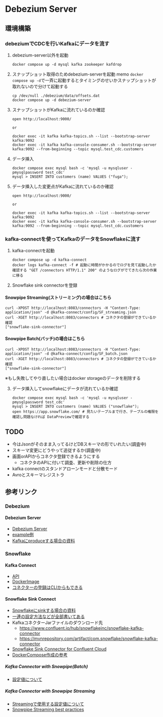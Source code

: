 # Debezium Server
## 環境構築
### debeziumでCDCを行いKafkaにデータを流す
1. debezium-server以外を起動
    ```shell
    docker compose up -d mysql kafka zookeeper kafdrop
    ```
2. スナップショット取得のためdebezium-serverを起動
    memo `docker compose up -d`で一斉に起動するとタイミングのせいかスナップショットが取れないので分けて起動する
    ```shell
    cp /dev/null ./debezium/data/offsets.dat
    docker compose up -d debezium-server
    ```
3. スナップショットがKafkaに流れているのか確認
    ```shell
    open http://localhost:9000/

    or

    docker exec -it kafka kafka-topics.sh --list --bootstrap-server kafka:9092
    docker exec -it kafka kafka-console-consumer.sh --bootstrap-server kafka:9092 --from-beginning --topic mysql.test_cdc.customers
    ```
4. データ挿入
    ```shell
    docker compose exec mysql bash -c 'mysql -u mysqluser -pmysqlpassword test_cdc'
    mysql > INSERT INTO customers (name) VALUES ("fuga");
    ```
5. データ挿入した変更点がKafkaに流れているのか確認
    ```shell
    open http://localhost:9000/

    or

    docker exec -it kafka kafka-topics.sh --list --bootstrap-server kafka:9092
    docker exec -it kafka kafka-console-consumer.sh --bootstrap-server kafka:9092 --from-beginning --topic mysql.test_cdc.customers
    ```
###  kafka-connectを使ってKafkaのデータをSnowflakeに流す
1. kafka-connectを起動
    ```shell
    docker compose up -d kafka-connect
    docker logs kafka-connect -f # 起動に時間がかかるのでログを見て起動したか確認する "GET /connectors HTTP/1.1" 200" のようなログがでてきたら次の作業に移る
    ```
2. Snowflake sink connectorを登録
#### Snowpipe Streaming(ストリーミング)の場合はこちら
```shell
curl -XPOST http://localhost:8083/connectors -H "Content-Type: application/json" -d @kafka-connect/config/SF_streaming.json
curl -XGET http://localhost:8083/connectors # コネクタの登録ができているか確認
["snowflake-sink-connector"]
```
#### Snowpipe Batch(バッチ)の場合はこちら
```shell
curl -XPOST http://localhost:8083/connectors -H "Content-Type: application/json" -d @kafka-connect/config/SF_batch.json
curl -XGET http://localhost:8083/connectors # コネクタの登録ができているか確認
["snowflake-sink-connector"]
```

※もし失敗してやり直したい場合はdocker storageのデータを削除する

3. データ挿入してsnowflakeにデータが流れているか確認
    ```shell
    docker compose exec mysql bash -c 'mysql -u mysqluser -pmysqlpassword test_cdc'
    mysql > INSERT INTO customers (name) VALUES ("snowflake");
    open https://app.snowflake.com/ # 見たいテーブルまで行き、テーブルの権限を確認し問題なければ DataPreviewで確認する
    ```

## TODO
- 今はJsonがそのまま入ってるけどDBスキーマの形でいれたい(調査中)
- スキーマ変更にどうやって追従するか(調査中)
- 画面orAPIからコネクタ登録できるようにする
  - コネクタのAPIに付いて調査、更新や削除の仕方
- kafka connectのスタンドアローンモードと分散モード
- Avroとスキーマレジストラ

## 参考リンク
### Debezium
#### Debezium Server
- [Debezium Server](https://debezium.io/documentation/reference/stable/operations/debezium-server.html)
- [example例](https://github.com/debezium/debezium-examples/tree/main/debezium-server)
- [Kafkaにproduceする場合の資料](https://debezium.io/documentation/reference/stable/operations/debezium-server.html#_apache_kafka)

### Snowflake
#### Kafka Connect
- [API](https://docs.confluent.io/platform/current/connect/references/restapi.html)
- [DockerImage](https://hub.docker.com/r/confluentinc/cp-kafka-connect)
- [コネクターの登録はCLIからもできる](https://docs.confluent.io/confluent-cli/current/command-reference/connect/cluster/confluent_connect_cluster_create.html)
#### Snowflake Sink Connect
- [Snowflakeにsinkする場合の資料](https://docs.snowflake.com/en/user-guide/kafka-connector)
- [一連の設定方法などが全部書いてある](https://docs.snowflake.com/en/user-guide/kafka-connector-install)
- KafkaコネクターJarファイルのダウンロード先
  - https://www.confluent.io/hub/snowflakeinc/snowflake-kafka-connector
  - https://mvnrepository.com/artifact/com.snowflake/snowflake-kafka-connector
- [Snowflake Sink Connector for Confluent Cloud](https://docs.confluent.io/cloud/current/connectors/cc-snowflake-sink/cc-snowflake-sink.html)
- [DockerCompose作成の参考](https://github.com/snowflakedb/snowflake-kafka-connector/tree/master)


##### Kafka Connector with Snowpipe(Batch)
  - [設定値について](https://docs.snowflake.com/en/user-guide/kafka-connector-install#configuring-the-kafka-connector)
##### Kafka Connector with Snowpipe Streaming
  - [Streamingで使用する設定値について](https://docs.snowflake.com/en/user-guide/data-load-snowpipe-streaming-kafka)
  - [Snowpipe Streaming best practices
](https://docs.snowflake.com/en/user-guide/data-load-snowpipe-streaming-recommendation)

